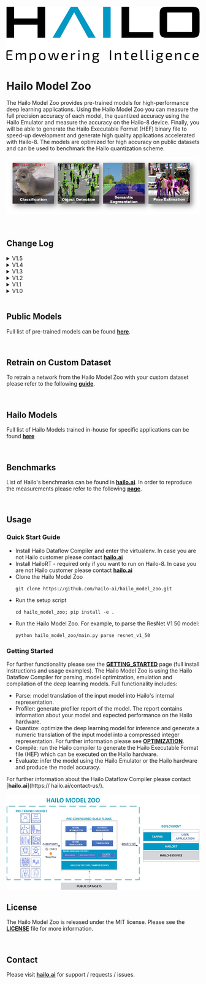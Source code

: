 <p align="left">
  <img src="docs/images/logo.svg" />
</p>  


# Hailo Model Zoo #

The Hailo Model Zoo provides pre-trained models for high-performance deep learning applications. Using the Hailo Model Zoo you can measure the full precision accuracy of each model, the quantized accuracy using the Hailo Emulator and measure the accuracy on the Hailo-8 device. Finally, you will be able to generate the Hailo Executable Format (HEF) binary file to speed-up development and generate high quality applications accelerated with Hailo-8. The models are optimized for high accuracy on public datasets and can be used to benchmark the Hailo quantization scheme.

<p align="center">
  <img src="docs/images/tasks.jpg" />
</p>

<br>

## Change Log

<details>
<summary> V1.5 </summary>

- Remove HailoRT installation dependency. 
- Retraining Dockers
  - yolov3
  - NanoDet
  - CenterPose
  - Yolact
- New models:
  - unet_mobilenet_v2
- Support Oxford-IIIT Pet Dataset
- Improvements:
  - nanodet_repvgg mAP increased by 2%
- New Tasks:
  - hand_landmark_lite from MediaPipe
  - palm_detection_lite from MediaPipe
  Both tasks are without evaluation module.

</details>

<details>
<summary> V1.4 </summary>

- Update to use Dataflow Compiler v3.14.0 ([developer-zone](https://hailo.ai/developer-zone/))
- Update to use HailoRT 4.3.0 ([developer-zone](https://hailo.ai/developer-zone/))
- Introducing [Hailo Models](docs/HAILO_MODELS.md) - in house pretrained networks with compatible Dockerfile for easy retraining:
  - yolov5m_vehicles - vehicle detector based on yolov5m architecture
  - tiny_yolov4_license_plates - license plate detector based on tiny_yolov4 architecture
- New Task: face landmarks detection
  - tddfa_mobilenet_v1
  - Support 300W-LP and AFLW2k3d datasets
- New features:
  - Support compilation of several networks together - a.k.a [multinets](docs/GETTING_STARTED.md#compile-multiple-networks-together)
  - CLI for printing [network information](docs/GETTING_STARTED.md#info)
- Retraining Guide:
  - New training guide for yolov4 with compatible Dockerfile
  - Modifications for yolov5 retraining

</details>

<details>
<summary> V1.3 </summary>

- Update to use Dataflow Compiler v3.12.0 ([developer-zone](https://hailo.ai/developer-zone/))
- New task: indoor depth estimation
  - fast_depth
  - Support NYU Depth V2 Dataset
- New models:
  - resmlp12 - new architecture support ([paper](https://arxiv.org/abs/2105.03404))
  - yolox_l_leaky
- Improvements:
  - ssd_mobilenet_v1 - in-chip NMS optimitzation (de-fusing)
- Model Optimitzation API Changes
  - Model Optimization parameters can be updated using the networks' model script files (*.alls)
  - Deprecated: quantization params in YAMLs
- Training Guide: new training guide for yolov5 with compatible Dockerfile
</details>


<details>
<summary> V1.2 </summary>

- New features:
  - YUV to RGB on core can be added through YAML configuration.
  - Resize on core can be added through YAML configuration.
- Support D2S Dataset
- New task: instance segmentation
  - yolact_mobilenet_v1 (coco)
  - yolact_regnetx_800mf_20classes (coco)
  - yolact_regnetx_600mf_31classes (d2s)
- New models:
  - nanodet_repvgg
  - centernet_resnet_v1_50_postprocess
  - yolov3 - [darkent based](https://github.com/AlexeyAB/darknet)
  - yolox_s_wide_leaky
  - deeplab_v3_mobilenet_v2_dilation
  - centerpose_repvgg_a0
  - yolov5s, yolov5m - original models from [link](https://github.com/ultralytics/yolov5/tree/v2.0)
  - yolov5m_yuv - contains resize and color conversion on HW
- Improvements:
  - tiny_yolov4
  - yolov4
- IBC and Equalization API change
- Bug fixes
</details>

<details>
<summary> V1.1 </summary>

- Support VisDrone Dataset
- New task: pose estimation
  - centerpose_regnetx_200mf_fpn
  - centerpose_regnetx_800mf
  - centerpose_regnetx_1.6gf_fpn
- New task: face detection
  - lightfaceslim
  - retinaface_mobilenet_v1
- New models:
  - hardnet39ds
  - hardnet68
  - yolox_tiny_leaky
  - yolox_s_leaky
  - deeplab_v3_mobilenet_v2
- Use your own network manual for YOLOv3, YOLOv4_leaky and YOLOv5.
</details>

<details>
<summary> V1.0 </summary>

- Initial release
- Support for object detection, semantic segmentation and classification networks
</details>

<br>

## Public Models

Full list of pre-trained models can be found [**here**](docs/MODELS.md).

<br>

## Retrain on Custom Dataset

To retrain a network from the Hailo Model Zoo with your custom dataset please refer to the following [**guide**](docs/RETRAIN_ON_CUSTOM_DATASET.md).

<br>

## Hailo Models<br>
Full list of Hailo Models trained in-house for specific applications can be found [**here**](docs/HAILO_MODELS.md)

<br>

## Benchmarks

List of Hailo's benchmarks can be found in [**hailo.ai**](https://hailo.ai/developer-zone/benchmarks/).
In order to reproduce the measurements please refer to the following [**page**](docs/BENCHMARKS.md).

<br>

## Usage
  ### Quick Start Guide  
  * Install Hailo Dataflow Compiler and enter the virtualenv. In case you are not Hailo customer please contact [**hailo.ai**](https://hailo.ai/contact-us/)
  * Install HailoRT - required only if you want to run on Hailo-8. In case you are not Hailo customer please contact [**hailo.ai**](https://hailo.ai/contact-us/)
  * Clone the Hailo Model Zoo
     ```
     git clone https://github.com/hailo-ai/hailo_model_zoo.git
     ```
  * Run the setup script
    ```
    cd hailo_model_zoo; pip install -e .
    ```
  * Run the Hailo Model Zoo. For example, to parse the ResNet V1 50  model:
    ```
    python hailo_model_zoo/main.py parse resnet_v1_50
    ```
    
  ### Getting Started
    
  For further functionality please see the [**GETTING_STARTED**](docs/GETTING_STARTED.md) page (full install instructions and usage examples). The Hailo Model Zoo is using the Hailo Dataflow Compiler for parsing, model optimization, emulation and compilation of the deep learning models. Full functionality includes:
  * Parse: model translation of the input model into Hailo's internal representation.
  * Profiler: generate profiler report of the model. The report contains information about your model     and expected performance on the Hailo hardware.
  * Quantize: optimize the deep learning model for inference and generate a numeric translation of     the input model into a compressed integer representation. For further information please see     [**OPTIMIZATION**](docs/OPTIMIZATION.md).
  * Compile: run the Hailo compiler to generate the Hailo Executable Format file (HEF) which can be     executed on the Hailo hardware.
  * Evaluate: infer the model using the Hailo Emulator or the Hailo hardware and produce the model     accuracy.
    
  For further information about the Hailo Dataflow Compiler please contact [**hailo.ai**](https://    hailo.ai/contact-us/).
    
  <p align="center">
    <img src="docs/images/diagram.jpg" />
  </p>

## License

The Hailo Model Zoo is released under the MIT license. Please see the [**LICENSE**](./LICENSE) file for more information.

<br>

## Contact

Please visit [**hailo.ai**](https://hailo.ai/) for support / requests / issues.
